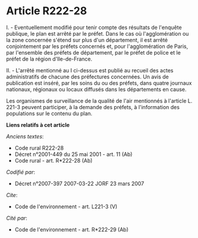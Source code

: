 # Article R222-28

I. - Eventuellement modifié pour tenir compte des résultats de l'enquête publique, le plan est arrêté par le préfet. Dans le
cas où l'agglomération ou la zone concernée s'étend sur plus d'un département, il est arrêté conjointement par les préfets
concernés et, pour l'agglomération de Paris, par l'ensemble des préfets de département, par le préfet de police et le préfet
de la région d'Ile-de-France.

II. - L'arrêté mentionné au I ci-dessus est publié au recueil des actes administratifs de chacune des préfectures concernées.
Un avis de publication est inséré, par les soins du ou des préfets, dans quatre journaux nationaux, régionaux ou locaux
diffusés dans les départements en cause.

Les organismes de surveillance de la qualité de l'air mentionnés à l'article L. 221-3 peuvent participer, à la demande des
préfets, à l'information des populations sur le contenu du plan.

**Liens relatifs à cet article**

_Anciens textes_:

  - Code rural R222-28
  - Décret n°2001-449 du 25 mai 2001 - art. 11 (Ab)
  - Code rural - art. R*222-28 (Ab)

_Codifié par_:

  - Décret n°2007-397 2007-03-22 JORF 23 mars 2007

_Cite_:

  - Code de l'environnement - art. L221-3 (V)

_Cité par_:

  - Code de l'environnement - art. R*222-29 (Ab)
